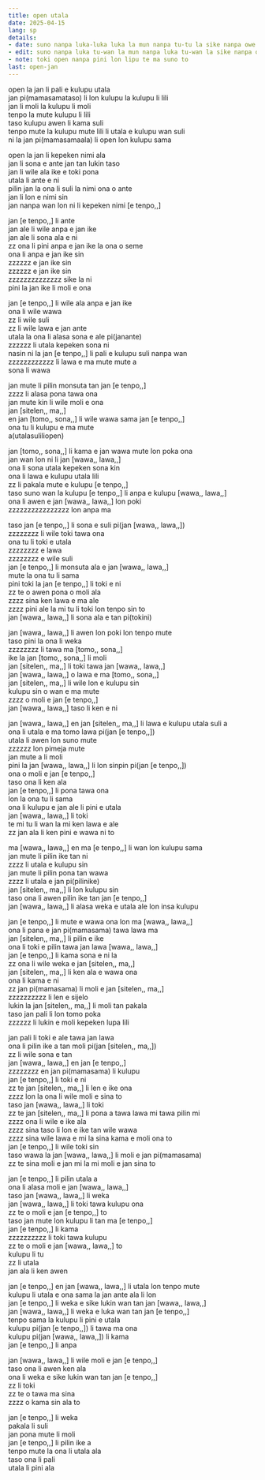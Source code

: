 ```yaml
---
title: open utala
date: 2025-04-15
lang: sp
details:
- date: suno nanpa luka-luka luka la mun nanpa tu-tu la sike nanpa owe mute2 mute2 wan  
- edit: suno nanpa luka tu-wan la mun nanpa luka tu-wan la sike nanpa owe mute2 wan  
- note: toki open nanpa pini lon lipu te ma suno to
last: open-jan
---
```


open la jan li pali e kulupu utala  
jan pi(mamasamataso) li lon kulupu la kulupu li lili  
jan li moli la kulupu li moli  
tenpo la mute kulupu li lili  
taso kulupu awen li kama suli  
tenpo mute la kulupu mute lili li utala e kulupu wan suli  
ni la jan pi(mamasamaala) li open lon kulupu sama  

open la jan li kepeken nimi ala  
jan li sona e ante jan tan lukin taso  
jan li wile ala ike e toki pona  
utala li ante e ni  
pilin jan la ona li suli la nimi ona o ante  
jan li lon e nimi sin  
jan nanpa wan lon ni li kepeken nimi [e tenpo,,]  

jan [e tenpo,,] li ante  
jan ale li wile anpa e jan ike  
jan ale li sona ala e ni  
zz ona li pini anpa e jan ike la ona o seme  
ona li anpa e jan ike sin  
zzzzzz e jan ike sin  
zzzzzz e jan ike sin  
zzzzzzzzzzzzzz sike la ni  
pini la jan ike li moli e ona  

jan [e tenpo,,] li wile ala anpa e jan ike  
ona li wile wawa  
zz li wile suli  
zz li wile lawa e jan ante  
utala la ona li alasa sona e ale pi(janante)  
zzzzzz li utala kepeken sona ni  
nasin ni la jan [e tenpo,,] li pali e kulupu suli nanpa wan  
zzzzzzzzzzzz li lawa e ma mute mute a  
sona li wawa  

jan mute li pilin monsuta tan jan [e tenpo,,]  
zzzz li alasa pona tawa ona  
jan mute kin li wile moli e ona  
jan [sitelen,, ma,,]  
en jan [tomo,, sona,,] li wile wawa sama jan [e tenpo,,]  
ona tu li kulupu e ma mute  
a(utalasuliliopen)  

jan [tomo,, sona,,] li kama e jan wawa mute lon poka ona  
jan wan lon ni li jan [wawa,, lawa,,]  
ona li sona utala kepeken sona kin  
ona li lawa e kulupu utala lili  
zz li pakala mute e kulupu [e tenpo,,]  
taso suno wan la kulupu [e tenpo,,] li anpa e kulupu [wawa,, lawa,,]  
ona li awen e jan [wawa,, lawa,,] lon poki  
zzzzzzzzzzzzzzzz lon anpa ma  

taso jan [e tenpo,,] li sona e suli pi(jan [wawa,, lawa,,])  
zzzzzzzz li wile toki tawa ona  
ona tu li toki e utala  
zzzzzzzz e lawa  
zzzzzzzz e wile suli  
jan [e tenpo,,] li monsuta ala e jan [wawa,, lawa,,]  
mute la ona tu li sama  
pini toki la jan [e tenpo,,] li toki e ni  
zz te o awen pona o moli ala  
zzzz sina ken lawa e ma ale  
zzzz pini ale la mi tu li toki lon tenpo sin to  
jan [wawa,, lawa,,] li sona ala e tan pi(tokini)  

jan [wawa,, lawa,,] li awen lon poki lon tenpo mute  
taso pini la ona li weka  
zzzzzzzz li tawa ma [tomo,, sona,,]  
ike la jan [tomo,, sona,,] li moli  
jan [sitelen,, ma,,] li toki tawa jan [wawa,, lawa,,]  
jan [wawa,, lawa,,] o lawa e ma [tomo,, sona,,]  
jan [sitelen,, ma,,] li wile lon e kulupu sin  
kulupu sin o wan e ma mute  
zzzz o moli e jan [e tenpo,,]  
jan [wawa,, lawa,,] taso li ken e ni  

jan [wawa,, lawa,,] en jan [sitelen,, ma,,] li lawa e kulupu utala suli a  
ona li utala e ma tomo lawa pi(jan [e tenpo,,])  
utala li awen lon suno mute  
zzzzzz lon pimeja mute  
jan mute a li moli  
pini la jan [wawa,, lawa,,] li lon sinpin pi(jan [e tenpo,,])  
ona o moli e jan [e tenpo,,]  
taso ona li ken ala  
jan [e tenpo,,] li pona tawa ona  
lon la ona tu li sama  
ona li kulupu e jan ale li pini e utala  
jan [wawa,, lawa,,] li toki  
te mi tu li wan la mi ken lawa e ale  
zz jan ala li ken pini e wawa ni to  

ma [wawa,, lawa,,] en ma [e tenpo,,] li wan lon kulupu sama  
jan mute li pilin ike tan ni  
zzzz li utala e kulupu sin  
jan mute li pilin pona tan wawa  
zzzz li utala e jan pi(pilinike)  
jan [sitelen,, ma,,] li lon kulupu sin  
taso ona li awen pilin ike tan jan [e tenpo,,]  
jan [wawa,, lawa,,] li alasa weka e utala ale lon insa kulupu  

jan [e tenpo,,] li mute e wawa ona lon ma [wawa,, lawa,,]  
ona li pana e jan pi(mamasama) tawa lawa ma  
jan [sitelen,, ma,,] li pilin e ike  
ona li toki e pilin tawa jan lawa [wawa,, lawa,,]  
jan [e tenpo,,] li kama sona e ni la  
zz ona li wile weka e jan [sitelen,, ma,,]  
jan [sitelen,, ma,,] li ken ala e wawa ona  
ona li kama e ni  
zz jan pi(mamasama) li moli e jan [sitelen,, ma,,]  
zzzzzzzzzz li len e sijelo  
lukin la jan [sitelen,, ma,,] li moli tan pakala  
taso jan pali li lon tomo poka  
zzzzzz li lukin e moli kepeken lupa lili  

jan pali li toki e ale tawa jan lawa  
ona li pilin ike a tan moli pi(jan [sitelen,, ma,,])  
zz li wile sona e tan  
jan [wawa,, lawa,,] en jan [e tenpo,,]  
zzzzzzzz en jan pi(mamasama) li kulupu  
jan [e tenpo,,] li toki e ni  
zz te jan [sitelen,, ma,,] li len e ike ona  
zzzz lon la ona li wile moli e sina to  
taso jan [wawa,, lawa,,] li toki  
zz te jan [sitelen,, ma,,] li pona a tawa lawa mi tawa pilin mi  
zzzz ona li wile e ike ala  
zzzz sina taso li lon e ike tan wile wawa  
zzzz sina wile lawa e mi la sina kama e moli ona to  
jan [e tenpo,,] li wile toki sin  
taso wawa la jan [wawa,, lawa,,] li moli e jan pi(mamasama)  
zz te sina moli e jan mi la mi moli e jan sina to  

jan [e tenpo,,] li pilin utala a  
ona li alasa moli e jan [wawa,, lawa,,]  
taso jan [wawa,, lawa,,] li weka  
jan [wawa,, lawa,,] li toki tawa kulupu ona  
zz te o moli e jan [e tenpo,,] to  
taso jan mute lon kulupu li tan ma [e tenpo,,]  
jan [e tenpo,,] li kama  
zzzzzzzzzz li toki tawa kulupu  
zz te o moli e jan [wawa,, lawa,,] to  
kulupu li tu  
zz li utala  
jan ala li ken awen  

jan [e tenpo,,] en jan [wawa,, lawa,,] li utala lon tenpo mute  
kulupu li utala e ona sama la jan ante ala li lon  
jan [e tenpo,,] li weka e sike lukin wan tan jan [wawa,, lawa,,]  
jan [wawa,, lawa,,] li weka e luka wan tan jan [e tenpo,,]  
tenpo sama la kulupu li pini e utala  
kulupu pi(jan [e tenpo,,]) li tawa ma ona  
kulupu pi(jan [wawa,, lawa,,]) li kama  
jan [e tenpo,,] li anpa  

jan [wawa,, lawa,,] li wile moli e jan [e tenpo,,]  
taso ona li awen ken ala  
ona li weka e sike lukin wan tan jan [e tenpo,,]  
zz li toki  
zz te o tawa ma sina  
zzzz o kama sin ala to  

jan [e tenpo,,] li weka  
pakala li suli  
jan pona mute li moli  
jan [e tenpo,,] li pilin ike a  
tenpo mute la ona li utala ala  
taso ona li pali  
utala li pini ala  

